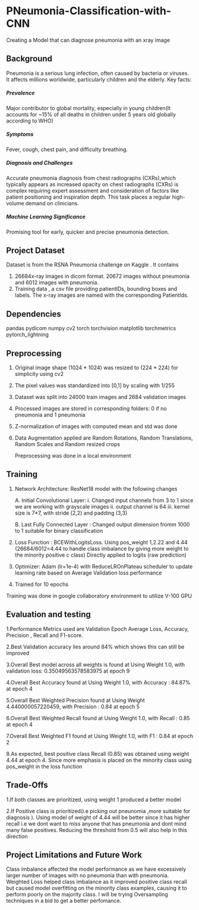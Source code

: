 # PNeumonia-Classification-with-CNN
Creating a Model that can diagnose pneumonia with an xray image

## Background
Pneumonia is a serious lung infection, often caused by bacteria or viruses. It affects millions worldwide, particularly children and the elderly. Key facts:

##### Prevalence 
Major  contributor to global mortality, especially in young children(It accounts for ~15% of all deaths in children under 5 years old globally according to WHO)
##### Symptoms
Fever, cough, chest pain, and difficulty breathing.
##### Diagnosis and Challenges
Accurate pneumonia diagnosis from chest radiographs (CXRs),which typically appears as increased opacity on chest radiographs (CXRs) is complex requiring expert assessment and consideration of factors like patient positioning and inspiration depth. This task places a regular high-volume demand on clinicians.
##### Machine Learning Significance
Promising tool for early, quicker and precise pneumonia detection.

## Project Dataset
Dataset is from the RSNA Pneumonia challenge on Kaggle . It contains 
1. 26684x-ray images in dicom format.  20672 images without pneumonia and 6012 images with pneumonia. 
2. Training data , a csv file providing patientIDs, bounding boxes and labels.
The x-ray images are named with the corresponding PatientIds.

## Dependencies
pandas
pydicom
numpy
cv2
torch
torchvision
matplotlib
torchmetrics
pytorch_lightning

## Preprocessing 
1. Original image shape (1024 * 1024) was resized to (224 * 224) for simplicity using cv2
2. The pixel values was standardized into [0,1] by scaling with 1/255
4. Dataset was split into 24000 train images and 2684 validation images
5. Processed images are stored in corresponding folders: 0 if no pneumonia and 1 pneumonia
6. Z-normalization of images with computed mean and std was done
7. Data Augmentation applied are Random Rotations, Random Translations, Random Scales and Random resized crops

   Preprocessing was done in a local environment 

   

## Training
1. Network Architecture: ResNet18 model with the following changes
   
      A. Initial Convolutional Layer:
       i. Changed input channels from 3 to 1 since we are working with grayscale images
       ii. output channel is 64
       iii. kernel size is 7*7, with stride (2,2) and padding (3,3)
   
      B. Last Fully Connected Layer : Changed output dimension fromm 1000 to 1 suitable for binary classification
   
3. Loss Function : BCEWithLogitsLoss. Using pos_weight 1,2.22 and 4.44 (26684/6012=4.44 to handle class imbalance by giving more weight to the minority positive c     class)
   Directly applied to logits (raw prediction)
      
4. Optimizer: Adam (lr=1e-4) with ReduceLROnPlateau scheduler to update learning rate based on Average Validation loss performance
5. Trained for 10 epochs
   
Training was done in google collaboratory environment to utilize V-100 GPU 

## Evaluation and testing

1.Performance Metrics used are Validation Epoch Average Loss, Accuracy, Precision , Recall and F1-score.

2.Best Validation accuracy lies around 84% which shows this can still be improved

3.Overall Best model across all weights is found at Using Weight 1.0, with validation loss: 0.35049563578583975 at epoch 9

4.Overall Best Accuracy found at Using Weight 1.0, with Accuracy : 84.87% at epoch 4

5.Overall Best Weighted Precision found at Using Weight 4.440000057220459, with Precision : 0.84 at epoch 5

6.Overall Best Weighted Recall found at Using Weight 1.0, with Recall : 0.85 at epoch 4 

7.Overall Best Weighted F1 found at Using Weight 1.0, with F1 : 0.84 at epoch 2

8.As expected, best positive class Recall (0.85) was obtained using weight 4.44 at epoch 4. Since more emphasis is placed on the minority class using pos_weight 
  in the loss function

## Trade-Offs
1.If both classes are prioritized, using weight 1 produced a better model

2.If Positive class is prioritized(i.e picking out pneunomia ,more suitable for diagnosis ). Using model of weight of 4.44  will be better since it has higher recall i.e we dont want to miss anyone that has pneumonia and dont mind many false positives. Reducing the threshold from 0.5 will also help in this direction


## Project Limitations and Future Work
Class imbalance affected the model performance as we have excessively larger number of images with no pneumonia than with pneumonia. 
Weighted Loss helped class imbalance as it improved positive class recall but caused model overfitting on the minority class examples, causing it to perform poorly on the majority class.
I will be trying Oversampling techniques in a bid to get a better perfomance. 




